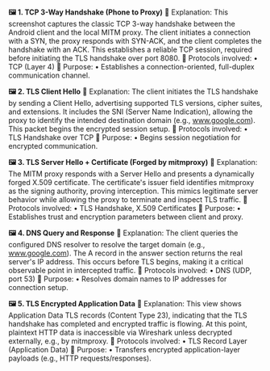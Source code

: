 **🖼️ 1. TCP 3-Way Handshake (Phone to Proxy)**
📄 Explanation:
This screenshot captures the classic TCP 3-way handshake between the Android client and the local MITM proxy. The client initiates a connection with a SYN, the proxy responds with SYN-ACK, and the client completes the handshake with an ACK. This establishes a reliable TCP session, required before initiating the TLS handshake over port 8080.
📌 Protocols involved:
    • TCP (Layer 4)
📌 Purpose:
    • Establishes a connection-oriented, full-duplex communication channel.

**🖼️ 2. TLS Client Hello**
📄 Explanation:
The client initiates the TLS handshake by sending a Client Hello, advertising supported TLS versions, cipher suites, and extensions. It includes the SNI (Server Name Indication), allowing the proxy to identify the intended destination domain (e.g., www.google.com). This packet begins the encrypted session setup.
📌 Protocols involved:
    • TLS Handshake over TCP
📌 Purpose:
    • Begins session negotiation for encrypted communication.

**🖼️ 3. TLS Server Hello + Certificate (Forged by mitmproxy)**
📄 Explanation:
The MITM proxy responds with a Server Hello and presents a dynamically forged X.509 certificate. The certificate's issuer field identifies mitmproxy as the signing authority, proving interception. This mimics legitimate server behavior while allowing the proxy to terminate and inspect TLS traffic.
📌 Protocols involved:
    • TLS Handshake, X.509 Certificates
📌 Purpose:
    • Establishes trust and encryption parameters between client and proxy.

**🖼️ 4. DNS Query and Response**
📄 Explanation:
The client queries the configured DNS resolver to resolve the target domain (e.g., www.google.com). The A record in the answer section returns the real server's IP address. This occurs before TLS begins, making it a critical observable point in intercepted traffic.
📌 Protocols involved:
    • DNS (UDP, port 53)
📌 Purpose:
    • Resolves domain names to IP addresses for connection setup.

**🖼️ 5. TLS Encrypted Application Data**
📄 Explanation:
This view shows Application Data TLS records (Content Type 23), indicating that the TLS handshake has completed and encrypted traffic is flowing. At this point, plaintext HTTP data is inaccessible via Wireshark unless decrypted externally, e.g., by mitmproxy.
📌 Protocols involved:
    • TLS Record Layer (Application Data)
📌 Purpose:
    • Transfers encrypted application-layer payloads (e.g., HTTP requests/responses).
